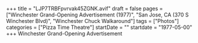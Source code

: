 +++
title = "LJP7TRBFpvrvak45ZGNK.avif"
draft = false
pages = ["Winchester Grand-Opening Advertisement (1977)", "San Jose, CA (370 S Winchester Blvd)", "Winchester Chuck Walkaround"]
tags = ["Photos"]
categories = ["Pizza Time Theatre"]
startDate = ""
startdate = "1977-05-00"
+++
Winchester Grand-Opening Advertisement
